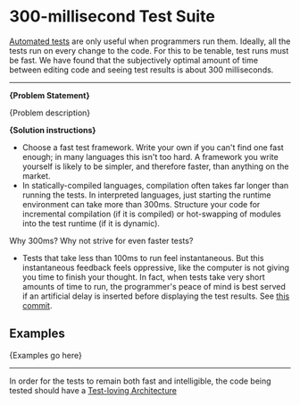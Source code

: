 # 300-millisecond Test Suite

[Automated tests](./automated-tests.md) are only useful when
programmers run them. Ideally, all the tests run on every change
to the code. For this to be tenable, test runs must be fast.
We have found that the subjectively optimal
amount of time between editing code and seeing test results is
about 300 milliseconds.

---

**{Problem Statement}**

{Problem description}

**{Solution instructions}**

- Choose a fast test framework. Write your own if you can't find one fast enough; in
  many languages this isn't too hard. A framework you write yourself is likely to be
  simpler, and therefore faster, than anything on the market.
- In statically-compiled languages, compilation often takes far longer than running the tests.
  In interpreted languages, just starting the runtime environment can take more than 300ms.
  Structure your code for incremental compilation (if it is compiled) or hot-swapping of modules
  into the test runtime (if it is dynamic).

Why 300ms? Why not strive for even faster tests?
- Tests that take less than 100ms to run feel instantaneous.
But this instantaneous feedback feels oppressive, like the computer
is not giving you time to finish your thought. In fact, when tests
take very short amounts of time to run, the programmer's
peace of mind is best served if an artificial delay is inserted
before displaying the test results. See [this commit](https://github.com/benchristel/verse/commit/7d996d496d39e07ca92461060a6b4e16d8c50df9).

## Examples

{Examples go here}

---

In order for the tests to remain both fast and intelligible, the code being tested
should have a [Test-loving Architecture](./test-loving-architecture.md)
